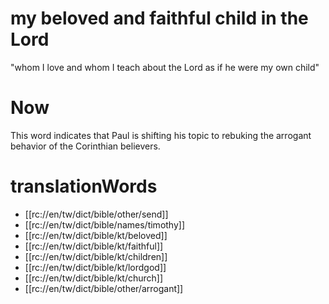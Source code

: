 # my beloved and faithful child in the Lord

"whom I love and whom I teach about the Lord as if he were my own child"

# Now

This word indicates that Paul is shifting his topic to rebuking the arrogant behavior of the Corinthian believers.

# translationWords

* [[rc://en/tw/dict/bible/other/send]]
* [[rc://en/tw/dict/bible/names/timothy]]
* [[rc://en/tw/dict/bible/kt/beloved]]
* [[rc://en/tw/dict/bible/kt/faithful]]
* [[rc://en/tw/dict/bible/kt/children]]
* [[rc://en/tw/dict/bible/kt/lordgod]]
* [[rc://en/tw/dict/bible/kt/church]]
* [[rc://en/tw/dict/bible/other/arrogant]]